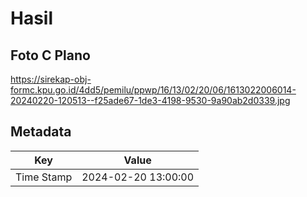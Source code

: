 # Hasil

## Foto C Plano

https://sirekap-obj-formc.kpu.go.id/4dd5/pemilu/ppwp/16/13/02/20/06/1613022006014-20240220-120513--f25ade67-1de3-4198-9530-9a90ab2d0339.jpg


## Metadata

| Key        | Value               |
| ---------- | ------------------- |
| Time Stamp | 2024-02-20 13:00:00 |



